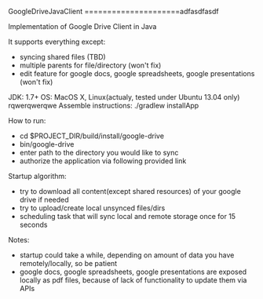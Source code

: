GoogleDriveJavaClient
=====================adfasdfasdf

Implementation of Google Drive Client in Java

It supports everything except:
 - syncing shared files (TBD)
 - multiple parents for file/directory (won't fix)
 - edit feature for google docs, google spreadsheets, google presentations (won't fix)

JDK: 1.7+
OS: MacOS X, Linux(actualy, tested under Ubuntu 13.04 only)
rqwerqwerqwe
Assemble instructions: ./gradlew installApp

How to run:
 - cd $PROJECT_DIR/build/install/google-drive
 - bin/google-drive
 - enter path to the directory you would like to sync
 - authorize the application via following provided link
  
Startup algorithm:
 - try to download all content(except shared resources) of your google drive if needed
 - try to upload/create local unsynced files/dirs
 - scheduling task that will sync local and remote storage once for 15 seconds

Notes: 
 - startup could take a while, depending on amount of data you have remotely/locally, so be patient
 - google docs, google spreadsheets, google presentations are exposed locally as pdf files, because of lack of functionality to update them via APIs

